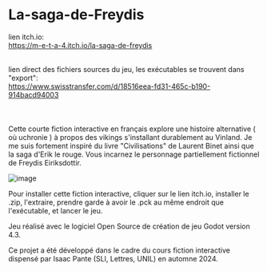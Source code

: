 # La-saga-de-Freydis

lien itch.io: <br />
https://m-e-t-a-4.itch.io/la-saga-de-freydis
<br />
<br />

lien direct des fichiers sources du jeu, les exécutables se trouvent dans "export": <br />
https://www.swisstransfer.com/d/18516eea-fd31-465c-b190-914bacd94003
<br /><br /><br /><br />
Cette courte fiction interactive en français explore une histoire alternative ( où uchronie ) à propos des vikings s'installant durablement au Vinland. Je me suis fortement inspiré du livre "Civilisations" de Laurent Binet ainsi que la saga d'Erik le rouge.  Vous incarnez le personnage partiellement fictionnel de Freydis Eiriksdottir. 




![image](https://github.com/user-attachments/assets/122a8dde-0e43-4fb8-be38-933fba1b210e)



Pour installer cette fiction interactive, cliquer sur le lien itch.io, installer le .zip, l'extraire, prendre garde à avoir le .pck au même endroit que l'exécutable, et lancer le jeu.

Jeu réalisé avec le logiciel Open Source de création de jeu Godot version 4.3. 

Ce projet a été développé dans le cadre du cours fiction interactive dispensé par Isaac Pante (SLI, Lettres, UNIL) en automne 2024.
